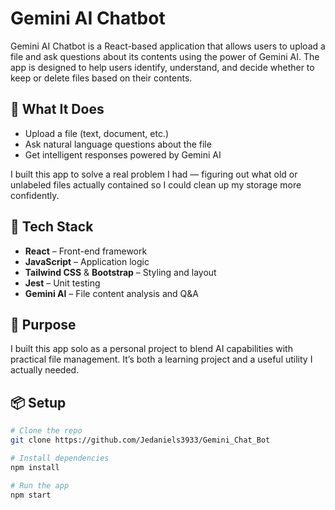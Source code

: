 # Gemini AI Chatbot

Gemini AI Chatbot is a React-based application that allows users to upload a file and ask questions about its contents using the power of Gemini AI. The app is designed to help users identify, understand, and decide whether to keep or delete files based on their contents.

## 🧠 What It Does

- Upload a file (text, document, etc.)
- Ask natural language questions about the file
- Get intelligent responses powered by Gemini AI

I built this app to solve a real problem I had — figuring out what old or unlabeled files actually contained so I could clean up my storage more confidently.

## 🚀 Tech Stack

- **React** – Front-end framework
- **JavaScript** – Application logic
- **Tailwind CSS** & **Bootstrap** – Styling and layout
- **Jest** – Unit testing
- **Gemini AI** – File content analysis and Q&A

## 🎯 Purpose

I built this app solo as a personal project to blend AI capabilities with practical file management. It’s both a learning project and a useful utility I actually needed.


## 📦 Setup

```bash
# Clone the repo
git clone https://github.com/Jedaniels3933/Gemini_Chat_Bot

# Install dependencies
npm install

# Run the app
npm start

